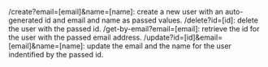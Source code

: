 /create?email=[email]&name=[name]: create a new user with an auto-generated id and email and name as passed values.
/delete?id=[id]: delete the user with the passed id.
/get-by-email?email=[email]: retrieve the id for the user with the passed email address.
/update?id=[id]&email=[email]&name=[name]: update the email and the name for the user indentified by the passed id.